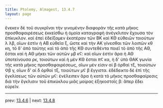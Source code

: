```yaml
---
title: Ptolemy, Almagest, 13.4.7
layout: page
---
```


ἕνεκεν δὲ τοῦ συγκρῖναι τὴν γινομένην διαφορὰν τῆς κατὰ μῆκος προσθαφαιρέσεως ἐκκείσθω ἡ ὁμοία καταγραφὴ ἀνέγκλιτον ἔχουσα τὸν ἐπίκυκλον. καὶ ἐπεὶ ἐδείξαμεν ἑκατέραν τῶν ΒΚ καὶ ΚΘ εὐθειῶν τοιούτων λ λβ, οἵων ἐστὶν ἡ ΑΒ εὐθεῖα ξ, ὥστε καὶ τὴν ΑΚ γίνεσθαι τῶν λοιπῶν κθ κη, τὸ δ' ἀπὸ ταύτης καὶ τὸ ἀπὸ τῆς ΚΘ συντεθέντα ποιεῖ τὸ ἀπὸ τῆς ΑΘ, ἔσται καὶ ἡ ΑΘ μήκει τῶν αὐτῶν μβ κϚ: καὶ οἵων ἐστὶν ἄρα ἡ ΑΘ ὑποτείνουσα ρκ, τοιούτων καὶ ἡ μὲν ΚΘ ἔσται πϚ κα, ἡ δ' ὑπὸ ΘΑΚ γωνία τῆς κατὰ μῆκος προσθαφαιρέσεως, οἵων μέν εἰσιν αἱ β ὀρθαὶ τξ, τοιούτων Ϙβ γ, οἵων δ' αἱ δ ὀρθαὶ τξ, τοιούτων μϚ β ἔγγιστα. ἐδέδεικτο δὲ ἐπὶ τῆς ἐγκλίσεως τῶν αὐτῶν μϚ: ἐνέλειπεν ἄρα ἡ κατὰ τὸ μῆκος προσθαφαίρεσις διὰ τὴν ἔγκλισιν τοῦ ἐπικύκλου μιᾶς μοίρας ἑξηκοστοῖς β: ἅπερ ἔδει εὑρεῖν. 

---

prev: [13.4.6](../13.4.6/) | next: [13.4.8](../13.4.8/)

